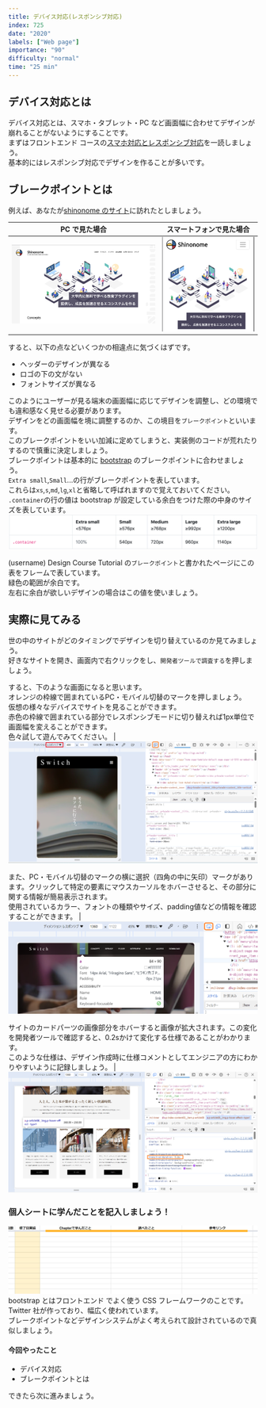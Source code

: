 ```yaml
---
title: デバイス対応(レスポンシブ対応)
index: 725
date: "2020"
labels: ["Web page"]
importance: "90"
difficulty: "normal"
time: "25 min"
---
```


## デバイス対応とは

デバイス対応とは、スマホ・タブレット・PC など画面幅に合わせてデザインが崩れることがないようにすることです。  
まずはフロントエンド コースの[スマホ対応とレスポンシブ対応](https://basic-frontend.4nonome.com/bootstrapGit/350/)を一読しましょう。  
基本的にはレスポンシブ対応でデザインを作ることが多いです。

## ブレークポイントとは

例えば、あなたが[shinonome のサイト](https://shinonome.io/)に訪れたとしましょう。

| PC で見た場合       | スマートフォンで見た場合     |
| ------------------- | ---------------------------- |
| ![pc](./img/pc.png) | ![mobile](./img/mobile2.png) |

すると、以下の点などいくつかの相違点に気づくはずです。

- ヘッダーのデザインが異なる
- ロゴの下の文がない
- フォントサイズが異なる

このようにユーザーが見る端末の画面幅に応じてデザインを調整し、どの環境でも違和感なく見せる必要があります。  
デザインをどの画面幅を境に調整するのか、この境目を`ブレークポイント`といいます。  
このブレークポイントをいい加減に定めてしまうと、実装側のコードが荒れたりするので慎重に決定しましょう。  
ブレークポイントは基本的に [bootstrap](https://getbootstrap.jp/) のブレークポイントに合わせましょう。  
`Extra small`,`Small`...の行がブレークポイントを表しています。  
これらは`xs`,`s`,`md`,`lg`,`xl`と省略して呼ばれますので覚えておいてください。  
`.container`の行の値は bootstrap が設定している余白をつけた際の中身のサイズを表しています。
![break point](./img/break-point2.png)

(username) Design Course Tutorial の`ブレークポイント`と書かれたページにこの表をフレームで表しています。  
緑色の範囲が余白です。  
左右に余白が欲しいデザインの場合はこの値を使いましょう。

## 実際に見てみる

世の中のサイトがどのタイミングでデザインを切り替えているのか見てみましょう。  
好きなサイトを開き、画面内で右クリックをし、`開発者ツールで調査する`を押しましょう。

すると、下のような画面になると思います。<br/>オレンジの枠線で囲まれているPC・モバイル切替のマークを押しましょう。<br/>仮想の様々なデバイスでサイトを見ることができます。</br>赤色の枠線で囲まれている部分でレスポンシブモードに切り替えれば1px単位で画面幅を変えることができます。</br>色々試して遊んでみてください。
| ![devtools](./img/devtools.png)

また、PC・モバイル切替のマークの横に選択（四角の中に矢印）マークがあります。クリックして特定の要素にマウスカーソルをホバーさせると、その部分に関する情報が簡易表示されます。</br>使用されているカラー、フォントの種類やサイズ、padding値などの情報を確認することができます。
| ![cursor](./img/cursor.png)

サイトのカードパーツの画像部分をホバーすると画像が拡大されます。この変化を開発者ツールで確認すると、0.2sかけて変化する仕様であることがわかります。</br>このような仕様は、デザイン作成時に仕様コメントとしてエンジニアの方にわかりやすいように記録しましょう。
| ![transition](./img/transition.png)

### 個人シートに学んだことを記入しましょう！

![sheet](../../assets/sheet.png)
bootstrap とはフロントエンド でよく使う CSS フレームワークのことです。  
Twitter 社が作っており、幅広く使われています。  
ブレークポイントなどデザインシステムがよく考えられて設計されているので真似しましょう。

#### 今回やったこと

- デバイス対応
- ブレークポイントとは

できたら次に進みましょう。

